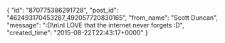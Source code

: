  {
   "id": "870775386291728",
   "post_id": "462493170453287_492057720830165",
   "from_name": "Scott Duncan",
   "message": ":D\n\nI LOVE that the internet never forgets :D",
   "created_time": "2015-08-22T22:43:17+0000"
 }
